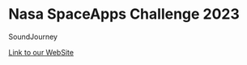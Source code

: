 # Nasa SpaceApps Challenge 2023

SoundJourney

[Link to our WebSite]([https://a-ordem.github.io/JunoCam-Easy-Studio](https://a-ordem.github.io/Immersed-in-the-Sounds-of-Space/)https://a-ordem.github.io/Immersed-in-the-Sounds-of-Space/) 
